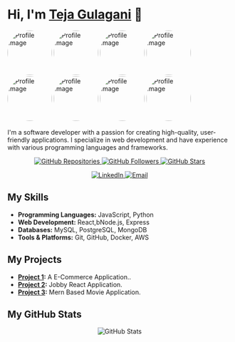# Hi, I'm [Teja Gulagani](https://github.com/tejababu846) 👋
<img src="https://res.cloudinary.com/dhzqndogf/image/upload/v1709145627/Untitled_on7pr2.jpg" alt="Profile Image" width="100" style="border-radius: 50%; object-fit: cover;">  <img src="https://res.cloudinary.com/dhzqndogf/image/upload/v1709145627/Untitled_on7pr2.jpg" alt="Profile Image" width="100" style="border-radius: 50%; object-fit: cover;">   <img src="https://res.cloudinary.com/dhzqndogf/image/upload/v1709145627/Untitled_on7pr2.jpg" alt="Profile Image" width="100" style="border-radius: 50%; object-fit: cover;"> <img src="https://res.cloudinary.com/dhzqndogf/image/upload/v1709145627/Untitled_on7pr2.jpg" alt="Profile Image" width="100" style="border-radius: 50%; object-fit: cover;"> <img src="https://res.cloudinary.com/dhzqndogf/image/upload/v1709145627/Untitled_on7pr2.jpg" alt="Profile Image" width="100" style="border-radius: 50%; object-fit: cover;"> <img src="https://res.cloudinary.com/dhzqndogf/image/upload/v1709145627/Untitled_on7pr2.jpg" alt="Profile Image" width="100" style="border-radius: 50%; object-fit: cover;"> <img src="https://res.cloudinary.com/dhzqndogf/image/upload/v1709145627/Untitled_on7pr2.jpg" alt="Profile Image" width="100" style="border-radius: 50%; object-fit: cover;"> <img src="https://res.cloudinary.com/dhzqndogf/image/upload/v1709145627/Untitled_on7pr2.jpg" alt="Profile Image" width="100" style="border-radius: 50%; object-fit: cover;"> 



I'm a software developer with a passion for creating high-quality, user-friendly applications. I specialize in web development and have experience with various programming languages and frameworks.

<p align="center">
  <a href="https://github.com/tejababu846?tab=repositories">
    <img alt="GitHub Repositories" src="https://img.shields.io/badge/Repositories-70+-blue?style=for-the-badge&logo=github&logoColor=white" />
  </a>
  <a href="https://github.com/tejababu846?tab=followers">
    <img alt="GitHub Followers" src="https://img.shields.io/github/followers/tejababu846?label=Followers&style=for-the-badge&logo=github&logoColor=white" />
  </a>
  <a href="https://github.com/tejababu846?tab=stars">
    <img alt="GitHub Stars" src="https://img.shields.io/github/stars/tejababu846?label=Stars&style=for-the-badge&logo=github&logoColor=white" />
  </a>
</p>

<p align="center">
  <a href="https://www.linkedin.com/in/teja-gulagani-0a1338274/">
    <img alt="LinkedIn" src="https://img.shields.io/badge/LinkedIn-Connect-blue?style=for-the-badge&logo=linkedin&logoColor=white" />
  </a>
  <a href="mailto:tejababu08@gmail.com">
    <img alt="Email" src="https://img.shields.io/badge/Email-Contact-blue?style=for-the-badge&logo=gmail&logoColor=white" />
  </a>
</p>

## My Skills

- **Programming Languages:** JavaScript, Python
- **Web Development:** React,bNode.js, Express
- **Databases:** MySQL, PostgreSQL, MongoDB
- **Tools & Platforms:** Git, GitHub, Docker, AWS

## My Projects

- **[Project 1](https://github.com/tejababu846/E-Commerce-Next-Level):** A E-Commerce Application..
- **[Project 2](https://github.com/tejababu846/Jobby-App):** Jobby React Application.
- **[Project 3](https://github.com/tejababu846/Movie-App):** Mern Based Movie Application.

## My GitHub Stats

<p align="center">
  <img alt="GitHub Stats" src="https://github-readme-stats.vercel.app/api?username=tejababu846&show_icons=true&theme=tokyonight&custom_title=Total%20Stars%20Earned%20%F0%9F%8C%9F%21k" />
</p>

